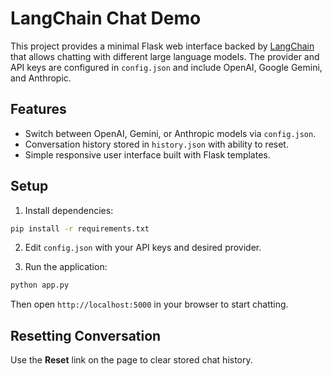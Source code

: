 # LangChain Chat Demo

This project provides a minimal Flask web interface backed by [LangChain](https://python.langchain.com/) that allows chatting with different large language models. The provider and API keys are configured in `config.json` and include OpenAI, Google Gemini, and Anthropic.

## Features

- Switch between OpenAI, Gemini, or Anthropic models via `config.json`.
- Conversation history stored in `history.json` with ability to reset.
- Simple responsive user interface built with Flask templates.

## Setup

1. Install dependencies:

```bash
pip install -r requirements.txt
```

2. Edit `config.json` with your API keys and desired provider.

3. Run the application:

```bash
python app.py
```

Then open `http://localhost:5000` in your browser to start chatting.

## Resetting Conversation

Use the **Reset** link on the page to clear stored chat history.
